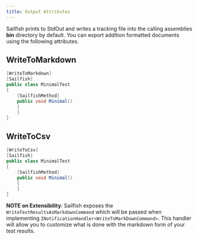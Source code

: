 ```yaml
---
title: Output Attributes
---
```

Sailfish prints to StdOut and writes a tracking file into the calling assemblies **bin** directory by default. You can export addition formatted documents using the following attributes.


## WriteToMarkdown

```csharp
[WriteToMarkdown]
[Sailfish]
public class MinimalTest
{
    [SailfishMethod]
    public void Minimal()
    {
    }
}
```

## WriteToCsv

```csharp
[WriteToCsv]
[Sailfish]
public class MinimalTest
{
    [SailfishMethod]
    public void Minimal()
    {
    }
}
```

**NOTE on Extensibility**:
Sailfish exposes the `WriteTestResultsAsMarkdownCommand` which will be passed when implementing `INotificationHandler<WriteToMarkDownCommand>`. This handler will allow you to customize what is done with the markdown form of your test results.